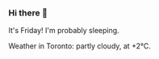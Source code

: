 ### Hi there :wave:

It's Friday! I'm probably sleeping.

Weather in Toronto: partly cloudy, at +2°C.
